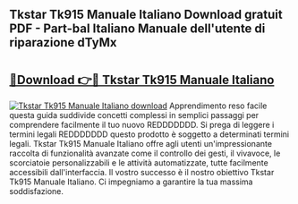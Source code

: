 ## Tkstar Tk915 Manuale Italiano Download gratuit PDF - Part-baI Italiano Manuale dell'utente di riparazione dTyMx

# <h2><a href="http://dffl3b5.blite.top/?on=Tkstar+Tk915+Manuale+Italiano">🔗Download 👉🔴 Tkstar Tk915 Manuale Italiano</a></h2>

[![Tkstar Tk915 Manuale Italiano download](https://i.imgur.com/lujVjoI.png)](http://dffl3b5.blite.top/?on=Tkstar+Tk915+Manuale+Italiano)
Apprendimento reso facile questa guida suddivide concetti complessi in semplici passaggi per comprendere facilmente il tuo nuovo REDDDDDDD. Si prega di leggere i termini legali REDDDDDDD questo prodotto è soggetto a determinati termini legali. Tkstar Tk915 Manuale Italiano offre agli utenti un'impressionante raccolta di funzionalità avanzate come il controllo dei gesti, il vivavoce, le scorciatoie personalizzabili e le attività automatizzate, tutte facilmente accessibili dall'interfaccia. Il vostro successo è il nostro obiettivo Tkstar Tk915 Manuale Italiano. Ci impegniamo a garantire la tua massima soddisfazione.
